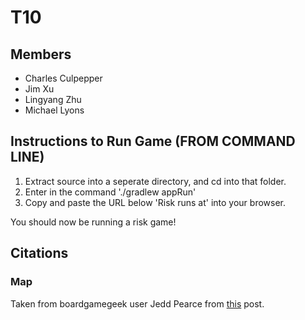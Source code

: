 # T10
## Members
* Charles Culpepper
* Jim Xu
* Lingyang Zhu
* Michael Lyons

## Instructions to Run Game (FROM COMMAND LINE)
1) Extract source into a seperate directory, and cd into that folder.
2) Enter in the command './gradlew appRun'
3) Copy and paste the URL below 'Risk runs at' into your browser.

You should now be running a risk game!

## Citations
### Map
Taken from boardgamegeek user Jedd Pearce from [this](https://boardgamegeek.com/article/9058939#9058939) post.
